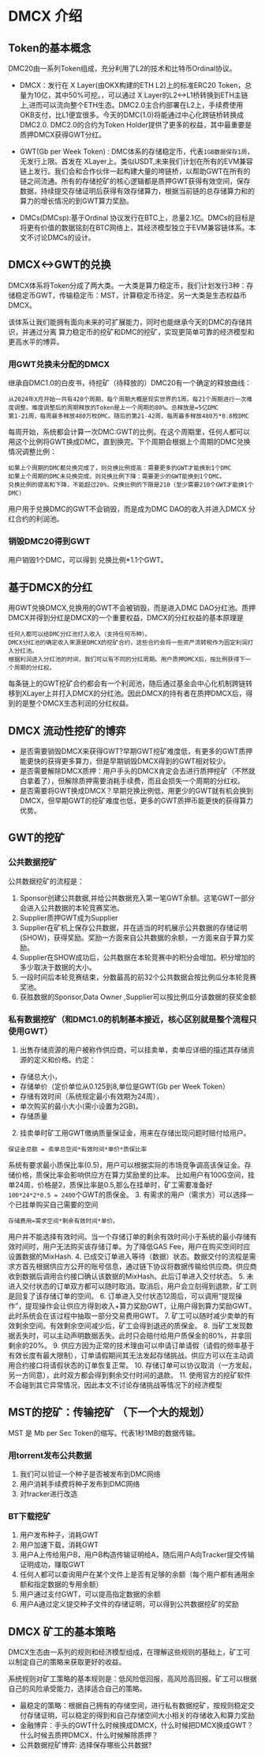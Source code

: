 # DMCX 介绍

## Token的基本概念

DMC20由一系列Token组成，充分利用了L2的技术和比特币Ordinal协议。

- DMCX：发行在 X Layer(由OKX构建的ETH L2)上的标准ERC20 Token，总量为10亿，其中50%可挖。，可以通过 X Layer的L2<->L1桥转换到ETH主链上,进而可以流向整个ETH生态。DMC2.0主合约部署在L2上，手续费使用OKB支付，比L1便宜很多。今天的DMC(1.0)将能通过中心化跨链桥转换成DMC2.0. DMC2.0的合约为Token Holder提供了更多的权益，其中最重要是质押DMCX获得GWT分红。

- GWT(Gb per Week Token) : DMC体系的存储稳定币，代表`1GB数据保存1周`，无发行上限。首发在 XLayer上。类似USDT,未来我们计划在所有的EVM兼容链上发行。我们会和合作伙伴一起构建大量的垮链桥，以帮助GWT在所有的链之间流通。所有的存储挖矿的核心逻辑都是质押GWT获得有效空间，保存数据，持续提交存储证明后获得有效存储算力，根据当前链的总存储算力和的算力的增长情况的到GWT算力奖励。

- DMCs(DMCsp):基于Ordinal 协议发行在BTC上，总量2.1亿。DMCs的目标是将更有价值的数据铭刻在BTC网络上，其经济模型独立于EVM兼容链体系。本文不讨论DMCs的设计。



## DMCX<->GWT的兑换

DMCX体系将Token分成了两大类。一大类是算力稳定币，我们计划发行3种：存储稳定币GWT，传输稳定币：MST，计算稳定币待定。另一大类是生态权益币DMCX。

该体系让我们能拥有面向未来的可扩展能力，同时也能继承今天的DMC的存储共识，并通过分离 算力稳定币的挖矿和DMC的挖矿，实现更简单可靠的经济模型和更高水平的博弈。


### 用GWT兑换未分配的DMCX

继承自DMC1.0的白皮书，待挖矿（待释放的）DMC20有一个确定的释放曲线：

```
从2024年X月开始一共有420个周期，每个周期大概是现实世界的1周。每21个周期进行一次难度调整。难度调整后的周期释放的Token是上一个周期的80%。总释放是=5亿DMC
第1-21周，每周最多释放480万枚DMC。随后的第21-42周，每周最多释放480万*0.8枚DMC
```

每周开始，系统都会计算一次DMC:GWT的比例。在这个周期里，任何人都可以用这个比例将GWT换成DMC，直到换完。下个周期会根据上个周期的DMC兑换情况调整比例：

```
如果上个周期的DMC都兑换完成了，则兑换比例提高：需要更多的GWT才能换到1个DMC
如果上个周期的DMC未兑换完成，则兑换比例下降：需要更少的GWT能换到1个DMC。
兑换比例的提高和下降，不能超过20%，兑换比例的下限是210（至少需要210个GWT才能换1个DMC）
```

用户用于兑换DMC的GWT不会销毁，而是成为DMC DAO的收入并进入DMCX 分红合约的利润池。

### 销毁DMC20得到GWT

用户销毁1个DMC，可以得到 兑换比例*1.1个GWT。

## 基于DMCX的分红

用GWT兑换DMCX,兑换用的GWT不会被销毁，而是进入DMC DAO分红池。质押DMCX并得到分红是DMCX的一个重要权益，DMCX的分红权益的基本原理是

```
任何人都可以给DMC分红池打入收入（支持任何币种）。
DMCX分红池的确定收入来源是DMCX的挖矿合约，这些合约会将一些资产流转税作为固定利润打入分红池。
根据利润进入分红池的时间，我们可以有不同的分红周期。用户质押DMCX后，按比例获得下一个周期的分红权。
```

每条链上的GWT挖矿合约都会有一个利润池，随后通过基金会中心化机制跨链转移到XLayer上并打入DMCX的分红池。因此DMCX的持有者在质押DMCX后，得到的是整个DMCX生态利润的分红权益。

## DMCX 流动性挖矿的博弈

- 是否需要销毁DMCX来获得GWT?早期GWT挖矿难度低，有更多的GWT质押能更快的获得更多算力，但是早期销毁DMCX得到的GWT相对较少。
- 是否需要解除DMCX质押：用户手头的DMCX肯定会去进行质押挖矿（不然就白拿着了），但解除质押需要消耗手续费，而且会损失一个周期的分红权。
- 是否需要将GWT换成DMCX？早期兑换比例低，用更少的GWT就有机会换到DMCX，但早期GWT的挖矿难度也低，更多的GWT质押币能更快的获得算力优势。

## GWT的挖矿

### 公共数据挖矿

公共数据挖矿的流程是：

1. Sponsor创建公共数据,并给公共数据充入第一笔GWT余额。这笔GWT一部分会进入公共数据的本轮竞赛奖池。
2. Supplier质押GWT成为Supplier
3. Supplier在矿机上保存公共数据，并在适当的时机展示公共数据的存储证明(SHOW)，获得奖励。奖励一方面来自公共数据的余额，一方面来自于算力奖励。
4. Supplier在SHOW成功后，公共数据在本轮竞赛中的积分会增加。积分增加的多少取决于数据的大小。
5. 一段时间后本轮竞赛结束，分数最高的前32个公共数据会按比例瓜分本轮竞赛奖池。
6. 获胜数据的Sponsor,Data Owner ,Supplier可以按比例瓜分该数据的获奖金额




### 私有数据挖矿（和DMC1.0的机制基本接近，核心区别就是整个流程只使用GWT）

1. 出售存储资源的用户被称作供应商，可以挂卖单，卖单应详细的描述其存储资源的定义和价格。约定：

- 存储总大小，
- 存储单价（定价单位从0.125到8,单位是GWT(Gb per Week Token）
- 存储有效时间（系统规定最小有效期为24周），
- 单次购买的最小大小(需小设置为2GB)。
- 存储质量

2. 挂卖单时矿工用GWT缴纳质量保证金，用来在存储出现问题时赔付给用户。

```
保证金总额 = 卖单总空间*有效时间*单价*质保比率
```

系统有要求最小质保比率(0.5)，用户可以根据实际的市场竞争调高该保证金。存储价格，质保比率会影响供应方在算力奖励里的比率。
比如用户有100G空间，挂单24周，价格是2，质保比率是0.5,那么在挂单时，矿工需要准备好 `100*24*2*0.5 = 2400`个GWT的质保金。
3. 有需求的用户（需求方）可以选择一个已挂单购买自己需要的空间

```
存储费用=需求空间*剩余有效时间*单价。
```

用户并不能选择有效时间。当一个存储订单的剩余有效时间小于系统的最小存储有效时间时，用户无法购买该存储订单。为了降低GAS Fee，用户在购买空间时应设置数据的MixHash.
4. 已成交订单进入等待（数据）状态。数据交付的流程是需求方首先根据供应方公开的账号信息，通过链下协议将数据传输给供应商。供应商收到数据后调用合约接口确认该数据的MixHash。此后订单进入交付状态。
5. 未进入交付状态的订单双方都可以随时取消。取消后，用户会立刻得到退款，矿工则是回复了该存储订单的空间。
6. 订单进入交付状态12周后，可以调用“提现操作”，提现操作会让供应方得到收入+算力奖励GWT，让用户得到算力奖励GWT。此时系统会在该过程中抽取一部分交易费用GWT。
7. 矿工可以随时减少卖单的有效剩余空间。有效剩余空间减少后，矿工会得到退还的质保金。
8. 当矿工发现数据丢失时，可以主动声明数据丢失。此时只会赔付给用户质保金的80%，并拿回剩余的20%。
9.	供应方因为正常的技术理由可以申请订单请假（请假的频率基于有效长度有最大限制），订单请假期间其无法发起存储挑战。供应方可以在主动调用合约接口将请假状态的订单恢复正常。
10.	存储订单可以协议取消（一方发起，另一方同意），此时双方都会得到剩余交付时间的退款。
11. 使用官方的挖矿软件不会碰到其它异常情况，因此本文不讨论存储挑战等情况下的经济模型


## MST的挖矿：传输挖矿 （下一个大的规划）

MST 是 Mb per Sec Token的缩写。代表1秒1MB的数据传输。

### 用torrent发布公共数据

1. 我们可以验证一个种子是否被发布到DMC网络
2. 用户消耗手续费将种子发布到DMC网络
3. 对tracker进行改造

### BT下载挖矿

1. 用户发布种子，消耗GWT
2. 用户加速下载，消耗GWT
3. 用户A上传给用户B，用户B构造传输证明给A，随后用户A向Tracker提交传输证明成功，赚取GWT
4. 任何人都可以查询用户在某个文件上是否有足够的余额（每个用户都有通用余额和指定数据的专用余额）
5. 用户通过支付GWT，可以提高指定数据的余额
6. 用户A通过定义提交种子文件的存储证明，可以得到公共数据挖矿的奖励


## DMCX 矿工的基本策略

DMCX生态由一系列的规则和经济模型组成，在理解这些规则的基础上，矿工可以制定自己的策略来获取更好的收益。

系统规则对矿工策略的基本规则是：低风险低回报，高风险高回报。矿工可以根据自己的风险承受能力，选择适合自己的策略。

- 最稳定的策略：根据自己拥有的存储空间，进行私有数据挖矿，按规则稳定交付存储证明，可以稳定的得到和自己存储空间大小相关的存储收入和算力奖励
- 金融博弈：手头的GWT什么时候换成DMCX，什么时候把DMCX换成GWT？什么时候去质押DMCX，什么时候解除质押？
- 公共数据挖矿博弈: 选择保存哪些公共数据? 







